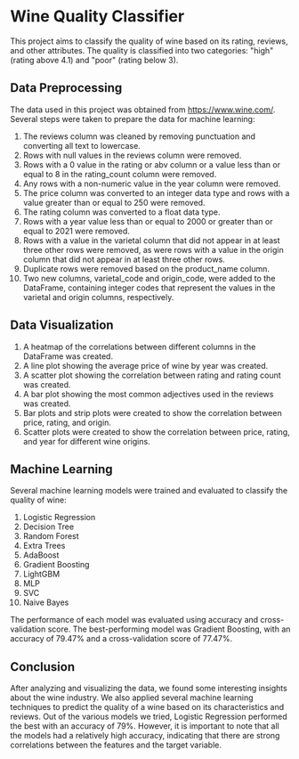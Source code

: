 # Wine Quality Classifier
This project aims to classify the quality of wine based on its rating, reviews, and other attributes. The quality is classified into two categories: "high" (rating above 4.1) and "poor" (rating below 3).

## Data Preprocessing
The data used in this project was obtained from https://www.wine.com/. Several steps were taken to prepare the data for machine learning:

1. The reviews column was cleaned by removing punctuation and converting all text to lowercase.
2. Rows with null values in the reviews column were removed.
3. Rows with a 0 value in the rating or abv column or a value less than or equal to 8 in the rating_count column were removed.
4. Any rows with a non-numeric value in the year column were removed.
5. The price column was converted to an integer data type and rows with a value greater than or equal to 250 were removed.
6. The rating column was converted to a float data type.
7. Rows with a year value less than or equal to 2000 or greater than or equal to 2021 were removed.
8. Rows with a value in the varietal column that did not appear in at least three other rows were removed, as were rows with a value in the origin column that did not appear in at least three other rows.
9. Duplicate rows were removed based on the product_name column.
10. Two new columns, varietal_code and origin_code, were added to the DataFrame, containing integer codes that represent the values in the varietal and origin columns, respectively.

## Data Visualization
1. A heatmap of the correlations between different columns in the DataFrame was created.
2. A line plot showing the average price of wine by year was created.
3. A scatter plot showing the correlation between rating and rating count was created.
4. A bar plot showing the most common adjectives used in the reviews was created.
5. Bar plots and strip plots were created to show the correlation between price, rating, and origin.
6. Scatter plots were created to show the correlation between price, rating, and year for different wine origins.

## Machine Learning
Several machine learning models were trained and evaluated to classify the quality of wine:
1. Logistic Regression
2. Decision Tree
3. Random Forest
4. Extra Trees
5. AdaBoost
6. Gradient Boosting
7. LightGBM
8. MLP
9. SVC
10. Naive Bayes  

The performance of each model was evaluated using accuracy and cross-validation score. The best-performing model was Gradient Boosting, with an accuracy of 79.47% and a cross-validation score of 77.47%.

## Conclusion
After analyzing and visualizing the data, we found some interesting insights about the wine industry. We also applied several machine learning techniques to predict the quality of a wine based on its characteristics and reviews. Out of the various models we tried, Logistic Regression performed the best with an accuracy of 79%. However, it is important to note that all the models had a relatively high accuracy, indicating that there are strong correlations between the features and the target variable.



